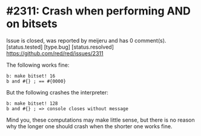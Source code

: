 
#2311: Crash when performing AND on bitsets
================================================================================
Issue is closed, was reported by meijeru and has 0 comment(s).
[status.tested] [type.bug] [status.resolved]
<https://github.com/red/red/issues/2311>

The following works fine:
```
b: make bitset! 16
b and #{} ; == #{0000}
```
But the following crashes the interpreter:
```
b: make bitset! 128
b and #{} ; => console closes without message
```

Mind you, these computations may make little sense, but there is no reason why the longer one should crash when the shorter one works fine.


